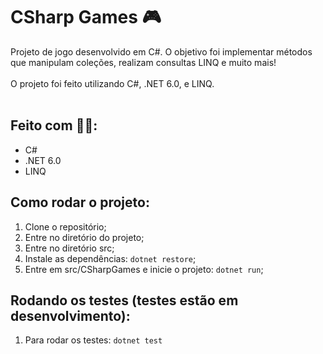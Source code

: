 # CSharp Games 🎮
Projeto de jogo desenvolvido em C#. O objetivo foi implementar métodos que manipulam coleções, realizam consultas LINQ e muito mais!
<br><br>
O projeto foi feito utilizando C#, .NET 6.0, e LINQ.<br><br>

## Feito com 👨‍💻:
- C#
- .NET 6.0
- LINQ

## Como rodar o projeto:
1)  Clone o repositório;
2)  Entre no diretório do projeto;
4)  Entre no diretório src;
5)  Instale as dependências: `dotnet restore`;
6)  Entre em src/CSharpGames e inicie o projeto: `dotnet run`;

## Rodando os testes (testes estão em desenvolvimento):
1)  Para rodar os testes: `dotnet test`

